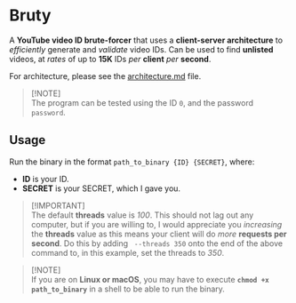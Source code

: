 # Bruty

A **YouTube video ID brute-forcer** that uses a **client-server architecture** to *efficiently* generate and *validate* video IDs. Can be used to find **unlisted** videos, at *rates* of up to **15K** IDs *per* **client** *per* **second**.

For architecture, please see the [architecture.md](architecture.md) file.

> [!NOTE]\
> The program can be tested using the ID `0`, and the password `password`.

## Usage

Run the binary in the format `path_to_binary {ID} {SECRET}`, where:
- **ID** is your ID.
- **SECRET** is your SECRET, which I gave you.

> [!IMPORTANT]\
> The default **threads** value is _100_. This should not lag out any computer, but if you are willing to, I would appreciate you _increasing_ the **threads** value as this means your client will do _more_ **requests per second**. Do this by adding ` --threads 350` onto the end of the above command to, in this example, set the threads to _350_.

> [!NOTE]\
> If you are on **Linux or macOS**, you may have to execute **`chmod +x path_to_binary`** in a shell to be able to run the binary.
